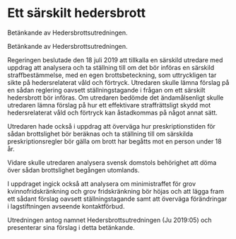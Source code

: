 # Ett särskilt hedersbrott

Betänkande av Hedersbrottsutredningen.

Betänkande av Hedersbrottsutredningen.

Regeringen beslutade den 18 juli 2019 att tillkalla en särskild utredare med uppdrag att analysera och ta ställning till om det bör införas en särskild straffbestämmelse, med en egen brottsbeteckning, som uttryckligen tar sikte på hedersrelaterat våld och förtryck. Utredaren skulle lämna förslag på en sådan reglering oavsett ställningstagande i frågan om ett särskilt hedersbrott bör införas. Om utredaren bedömde det ändamålsenligt skulle utredaren lämna förslag på hur ett effektivare straffrättsligt skydd mot hedersrelaterat våld och förtryck kan åstadkommas på något annat sätt.

Utredaren hade också i uppdrag att överväga hur preskriptionstiden för sådan brottslighet bör beräknas och ta ställning till om särskilda preskriptionsregler bör gälla om brott har begåtts mot en person under 18 år.

Vidare skulle utredaren analysera svensk domstols behörighet att döma över sådan brottslighet begången utomlands.

I uppdraget ingick också att analysera om minimistraffet för grov kvinnofridskränkning och grov fridskränkning bör höjas och att lägga fram ett sådant förslag oavsett ställningstagande samt att överväga förändringar i lagstiftningen avseende kontaktförbud.

Utredningen antog namnet Hedersbrottsutredningen (Ju 2019:05) och presenterar sina förslag i detta betänkande.
